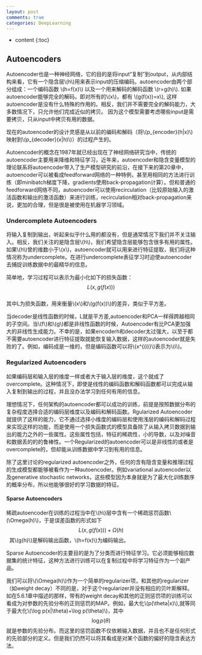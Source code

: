 ```yaml
---
layout: post
comments: true
categories: DeepLearning
---
```


* content
{:toc}

## Autoencoders 

Autoencoder也是一种神经网络，它的目的是将input“复制”到output，从内部结构来看，它有一个隐含层\\(h\\)用来表示input的压缩编码。autoencoder由两个部分组成：一个编码函数 \\(h=f(x)\\) 以及一个用来解码的解码函数 \\(r=g(h)\\). 如果autoencoder能够完全的解码，即对所有的\\(x\\)，都有 \\(g(f(x))=x\\), 这样autoencoder是没有什么特殊的作用的。相反，我们并不需要完全的解码能力，大多数情况下，只允许他们完成近似的拷贝。 因为这个模型需要考虑哪些input是需要拷贝，只从input中拷贝有用的数据。   


现在的autoencoder的设计灵感是从以前的编码和解码（将\\(p_{encoder}(h|x)\\)映射到\\(p_{decoder}(x|h)\\)）的过程产生的。   


Autoencoder的概念在1987年就已经出现在了神经网络研究当中，传统的autoencoder主要用来降维和特征学习，近年来，autoencoder和隐含变量模型的理论联系将autoencoder带入了生产模型研究的前沿，在接下来的第20章中，autoencoder可以被看成feedforward网络的一种特例，甚至用相同的方法进行训练（即minibatch梯度下降，gradients使用back-propagation计算）。但和普通的feedforward网络不同，autoencoder可以使用recirculation（比较原始输入的激活函数和输出的激活函数）来进行训练，recirculation相对back-propagation来说，更加的合理，但是很是被使用在机器学习领域。  

### Undercomplete Autoencoders
将输入复制到输出，听起来似乎什么用的都没有，但是通常情况下我们并不关注输入。相反，我们关注的是隐含层\\(h\\)，我们希望隐含层能够包含很多有用的属性。 
如果\\(h\\)曾的维数小于\\(x\\)，autoencoder就可以用来进行特征提取，我们将这种情况称为undercomplete。在进行undercomplete表征学习时迫使autoencoder去捕捉训练数据中的最精华的信息。  


简单地，学习过程可以表示为最小化如下的损失函数：  
$$L(x,g(f(x)))$$  
其中L为损失函数，用来衡量\\(x\\)和\\(g(f(x))\\)的差异，类似于平方差。  


当decoder是线性函数的时候，L就是平方差,autoencoder和PCA一样得跨越相同的子空间。当\\(f\\)和\\(g\\)都是非线性函数的时候，Autoencoder有比PCA更加强大的非线性生成能力。不幸的是，如果encoderh和decoder太过强大，以至于都不需要autoencoder进行特征提取就能恢复输入数据，这样的autoencoder就是失败的了。例如，编码成是一维的，但是编码函数可以将\\(x^{(i)}\\)表示为\\(i\\)。

### Regularized Autoencoders
如果编码层和输入层的维度一样或者大于输入层的维度，这个就成了overcomplete。这种情况下，即使是线性的编码函数和解码函数都可以完成从输入复制到输出的过程，并且没办法学习到任何有用的信息。  


理想情况下，任何架构的autoencoder都可以成功的训练，前提是按照数据分布的复杂程度选择合适的编码层维度以及编码和解码函数。Rgularized Autoencoder就提供了这样的能力，它不通过选择小维度的编码层和使用浅层的编码和解码过程来实现这样的功能，而是使用一个损失函数式的模型具备除了从输入拷贝数据到输出的能力之外的一些属性。这些属性包括，特征的稀疏性，小的导数，以及对噪音和数据丢的的的鲁棒性。一个Regularized的autoencoder可以是非线性的或者是overcomplete的，但却能从训练数据中学习到有用的信息。  


除了这里讨论的regularized autoencoder之外，任何的含有隐含变量和推理过程的生成模型都能够被看作为一种autoencoder。例如variational autoencoder以及generative stochastic networks，这些模型因为本身就是为了最大化训练数序的概率分布，所以他能够很好的学习数据的特征。  

#### Sparse Autoencoders
  稀疏autoencoder在训练的过程当中在\\(h\\)层中含有一个稀疏惩罚函数\\(\Omega(h)\\)，于是误差函数的形式如下  
$$L(x,g(f(x)))+\Omega(h)$$    
  其\\(g(h)\\)是解码输出函数，\\(h=f(x)\\)为编码输出。  
  
  
  Sparse Autoencoder的主要目的是为了分类而进行特征学习。它必须能够相应数据集的统计特征，这种方法进行训练可以在复制过程中将学习特征作为一个副产品。
  
  
  我们可以将\\(\Omega(h)\\)作为一个简单的regularizer项，和其他的regularizer（如weight decay）不同的是，对于这个regularizer并没有相应的贝叶斯解释。如在5.6.1章中描述的那样，带有的weight decay和其他的正则惩罚项的训练可以看成为对参数的先验分布的正则惩罚的MAP。例如，最大化\\(p(\theta|x)\\),就等同于最大化\\(\log p(x|\theta)+\log p(\theta)\\)，其中$$\log p(\theta)$$就是参数的先验分布。而这里的惩罚函数不仅依赖输入数据，并且也不是任何形式的先验部分的定义。但是我们仍然可以将其看成是对某个函数的偏好的隐含表达方法。   
  
